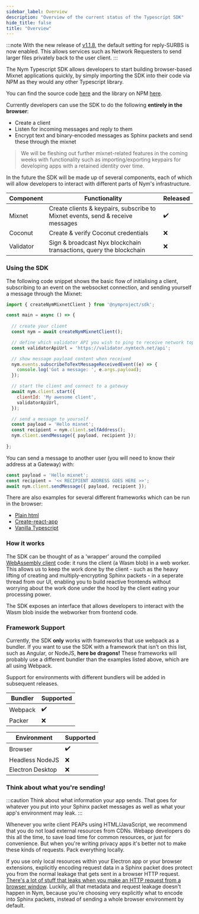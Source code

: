 ```yaml
---
sidebar_label: Overview
description: "Overview of the current status of the Typescript SDK"
hide_title: false 
title: "Overview"  
---
```


:::note
With the new release of [v1.1.8](https://github.com/nymtech/nym/tree/release/v1.1.8), the default setting for reply-SURBS is now enabled. This allows services such as Network Requesters to send larger files privately back to the user client.
:::

The Nym Typescript SDK allows developers to start building browser-based Mixnet applications quickly, by simply importing the SDK into their code via NPM as they would any other Typescript library. 

You can find the source code [here](https://github.com/nymtech/nym/tree/develop/sdk) and the library on NPM [here](https://www.npmjs.com/package/@nymproject/sdk). 

Currently developers can use the SDK to do the following **entirely in the browser**: 
* Create a client
* Listen for incoming messages and reply to them
* Encrypt text and binary-encoded messages as Sphinx packets and send these through the mixnet  

> We will be fleshing out further mixnet-related features in the coming weeks with functionality such as importing/exporting keypairs for developing apps with a retained identity over time.

In the future the SDK will be made up of several components, each of which will allow developers to interact with different parts of Nym's infrastructure.  

| Component | Functionality                                                                  | Released |
| --------- | ------------------------------------------------------------------------------ | -------- |
| Mixnet    | Create clients & keypairs, subscribe to Mixnet events, send & receive messages | ✔️     |
| Coconut   | Create & verify Coconut credentials                                            | ❌       |
| Validator | Sign & broadcast Nyx blockchain transactions, query the blockchain             | ❌       |

### Using the SDK 
The following code snippet shows the basic flow of initialising a client, subscribing to an event on the websocket connection, and sending yourself a message through the Mixnet: 

```javascript 
import { createNymMixnetClient } from '@nymproject/sdk';

const main = async () => {
  
  // create your client
  const nym = await createNymMixnetClient();

  // define which validator API you wish to ping to receive network topology on startup 
  const validatorApiUrl = 'https://validator.nymtech.net/api';

  // show message payload content when received 
  nym.events.subscribeToTextMessageReceivedEvent((e) => {
    console.log('Got a message: ', e.args.payload);
  });

  // start the client and connect to a gateway
  await nym.client.start({
    clientId: 'My awesome client',
    validatorApiUrl,
  });

  // send a message to yourself
  const payload = 'Hello mixnet';
  const recipient = nym.client.selfAddress();
  nym.client.sendMessage({ payload, recipient });
  
};
```

You can send a message to another user (you will need to know their address at a Gateway) with: 
```javascript
const payload = 'Hello mixnet';
const recipient = '<< RECIPIENT ADDRESS GOES HERE >>';
await nym.client.sendMessage({ payload, recipient });
```

There are also examples for several different frameworks which can be run in the browser: 
* [Plain html](https://github.com/nymtech/nym/tree/release/v1.1.2/sdk/typescript/examples/plain-html)
* [Create-react-app](https://github.com/nymtech/nym/tree/release/v1.1.2/sdk/typescript/examples/react-webpack-with-theme-example) 
* [Vanilla Typescript](https://github.com/fmtabbara/nym-sdk-vanilla-template) 

### How it works
The SDK can be thought of as a 'wrapper' around the compiled [WebAssembly client](https://github.com/nymtech/nym/tree/develop/clients/webassembly) code: it runs the client (a Wasm blob) in a web worker. This allows us to keep the work done by the client - such as the heavy lifting of creating and multiply-encrypting Sphinx packets - in a seperate thread from our UI, enabling you to build reactive frontends without worrying about the work done under the hood by the client eating your processing power. 

The SDK exposes an interface that allows developers to interact with the Wasm blob inside the webworker from frontend code.  

### Framework Support 
Currently, the SDK **only** works with frameworks that use webpack as a bundler. If you want to use the SDK with a framework that isn't on this list, such as Angular, or NodeJS, **here be dragons!** These frameworks will probably use a different bundler than the examples listed above, which are all using Webpack. 

Support for environments with different bundlers will be added in subsequent releases. 

| Bundler | Supported |
| ------- | --------- |
| Webpack | ✔️        |
| Packer  | ❌        |


| Environment      | Supported | 
| ---------------- | --------- | 
| Browser          |  ✔️       |
| Headless NodeJS  |  ❌       |
| Electron Desktop |  ❌       |


### Think about what you're sending!
:::caution
Think about what information your app sends. That goes for whatever you put into your Sphinx packet messages as well as what your app's environment may leak.
:::

Whenever you write client PEAPs using HTML/JavaScript, we recommend that you do not load external resources from CDNs. Webapp developers do this all the time, to save load time for common resources, or just for convenience. But when you're writing privacy apps it's better not to make these kinds of requests. Pack everything locally.

If you use only local resources within your Electron app or your browser extensions, explicitly encoding request data in a Sphinx packet does protect you from the normal leakage that gets sent in a browser HTTP request. [There's a lot of stuff that leaks when you make an HTTP request from a browser window](https://panopticlick.eff.org/). Luckily, all that metadata and request leakage doesn't happen in Nym, because you're choosing very explicitly what to encode into Sphinx packets, instead of sending a whole browser environment by default.